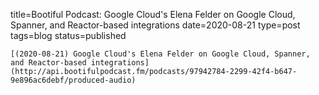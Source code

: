 
title=Bootiful Podcast: Google Cloud's Elena Felder on Google Cloud, Spanner, and Reactor-based integrations
date=2020-08-21
type=post
tags=blog
status=published
~~~~~~
[(2020-08-21) Google Cloud's Elena Felder on Google Cloud, Spanner, and Reactor-based integrations](http://api.bootifulpodcast.fm/podcasts/97942784-2299-42f4-b647-9e896ac6debf/produced-audio) 
            